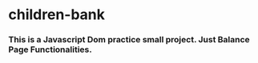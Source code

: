# children-bank

### This is a Javascript Dom practice small project. Just Balance Page Functionalities.